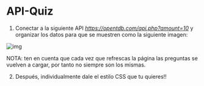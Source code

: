 # API-Quiz

1. Conectar a la siguiente API *https://opentdb.com/api.php?amount=10* y organizar los datos para que se muestren como la siguiente imagen:

![img](https://github.com/tiropichon/API-Quiz/raw/assets/ejercicio_sol.png)

NOTA: ten en cuenta que cada vez que refrescas la página las preguntas se vuelven a cargar, por tanto no siempre son los mismas.

2. Después, individualmente dale el estilo CSS que tu quieres!!
